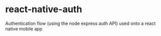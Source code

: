# react-native-auth
Authentication flow (using the node express auth API) used onto a react native mobile app
